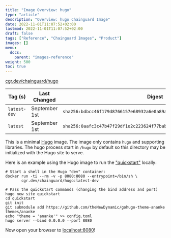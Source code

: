 ```yaml
---
title: "Image Overview: hugo"
type: "article"
description: "Overview: hugo Chainguard Image"
date: 2022-11-01T11:07:52+02:00
lastmod: 2022-11-01T11:07:52+02:00
draft: false
tags: ["Reference", "Chainguard Images", "Product"]
images: []
menu:
  docs:
    parent: "images-reference"
weight: 500
toc: true
---
```


[cgr.dev/chainguard/hugo](https://github.com/chainguard-images/images/tree/main/images/hugo)

| Tag (s)       | Last Changed  | Digest                                                                    |
|---------------|---------------|---------------------------------------------------------------------------|
|  `latest-dev` | September 1st | `sha256:bdbcc46f179d8766157e68932a6e0a89ac715f531a5356bb23277ba16cdc3ded` |
|  `latest`     | September 1st | `sha256:0aafc3c47b47f29df1e2c223624f77babef18b4d296d0d478b7778ee4bd5474f` |



This is a minimal [Hugo](https://gohugo.io/) image. The image only contains
`hugo` and supporting libraries.  The hugo process start in `/hugo` by default
so this directory may be initialized with the Hugo site to serve.


Here is an example using the Hugo image to run the
["quickstart"](https://gohugo.io/getting-started/quick-start/#commands) locally:

```shell
# Start a shell in the Hugo "dev" container:
docker run -ti --rm -v -p 8080:8080 --entrypoint=/bin/sh \
       cgr.dev/chainguard/hugo:latest-dev

# Pass the quickstart commands (changing the bind address and port)
hugo new site quickstart
cd quickstart
git init
git submodule add https://github.com/theNewDynamic/gohugo-theme-ananke themes/ananke
echo "theme = 'ananke'" >> config.toml
hugo server --bind 0.0.0.0 --port 8080
```

Now open your browser to [localhost:8080](http://localhost:8080)!


